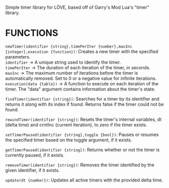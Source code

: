 Simple timer library for LÖVE, based off of Garry's Mod Lua's "timer" library.

# FUNCTIONS

```newTimer(identifier {string},timePerIter {number},maxInc {integer},execution {function})```: Creates a new timer with the specified parameters.\
```identifier``` -> A unique string used to identify the timer.\
```timePerIter``` -> The duration of each iteration of the timer, in seconds.\
```maxInc``` -> The maximum number of iterations before the timer is automatically removed. Set to 0 or a negative value for infinite iterations.\
```execution(data {table})``` -> A function to execute on each iteration of the timer. The "data" argument contains information about the timer's state.

```findTimer(identifier {string})```: Searches for a timer by its identifier and returns it along with its index if found. Returns false if the timer could not be found.

```rewindTimer(identifier {string})```: Resets the timer's internal variables, dt (delta time) and crntInc (current iteration), to zero if the timer exists.

```setTimerPaused(identifier {string},toggle {bool})```: Pauses or resumes the specified timer based on the toggle argument, if it exists.

```getTimerPaused(identifier {string})```: Returns whether or not the timer is currently paused, if it exists.

```removeTimer(identifier {string})```: Removes the timer identified by the given identifier, if it exists.

```update(dt {number})```: Updates all active timers with the provided delta time.